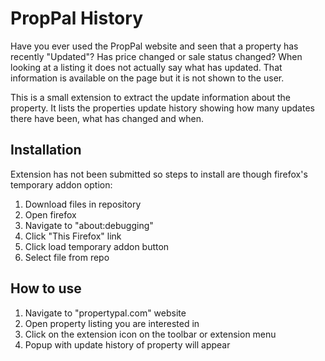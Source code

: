 # PropPal History

Have you ever used the PropPal website and seen that a property has recently "Updated"? Has price changed or sale status changed? When looking at a listing it does not actually say what has updated.  That information is available on the page but it is not shown to the user.

This is a small extension to extract the update information about the property. It lists the properties update history showing how many updates there have been, what has changed and when.

## Installation

Extension has not been submitted so steps to install are though firefox's temporary addon option:

1. Download files in repository
2. Open firefox
3. Navigate to "about:debugging"
4. Click "This Firefox" link
5. Click load temporary addon button
6. Select file from repo

## How to use

1. Navigate to "propertypal.com" website
2. Open property listing you are interested in
3. Click on the extension icon on the toolbar or extension menu
4. Popup with update history of property will appear



